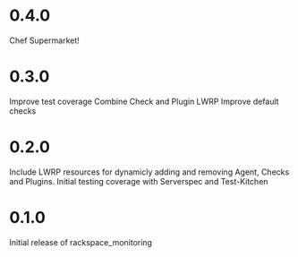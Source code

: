 # 0.4.0

Chef Supermarket!

# 0.3.0

Improve test coverage
Combine Check and Plugin LWRP
Improve default checks

# 0.2.0

Include LWRP resources for dynamicly adding and removing Agent, Checks and Plugins.
Initial testing coverage with Serverspec and Test-Kitchen

# 0.1.0

Initial release of rackspace_monitoring

